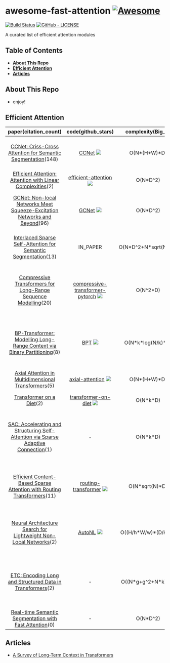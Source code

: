# awesome-fast-attention [![Awesome](https://cdn.rawgit.com/sindresorhus/awesome/d7305f38d29fed78fa85652e3a63e154dd8e8829/media/badge.svg)](https://github.com/sindresorhus/awesome)

[![Build Status](https://travis-ci.com/Separius/awesome-sentence-embedding.svg?branch=master)](https://travis-ci.com/Separius/awesome-fast-attention)
[![GitHub - LICENSE](https://img.shields.io/github/license/Separius/awesome-fast-attention.svg?style=flat)](./LICENSE)

A curated list of efficient attention modules

## Table of Contents

* **[About This Repo](#about-this-repo)**
* **[Efficient Attention](#efficient-attention)**
* **[Articles](#articles)**

## About This Repo

* enjoy!

## Efficient Attention

|paper(citation_count)|code(github_stars)|complexity(Big_O)|autoregressive?|custom_mask?|main_idea|
|:---:|:---:|:---:|:---:|:---:|:---:|
|[CCNet: Criss-Cross Attention for Semantic Segmentation](http://arxiv.org/abs/1811.11721v2 )(148)|[CCNet](https://github.com/speedinghzl/CCNet ) ![](https://img.shields.io/github/stars/speedinghzl/CCNet.svg?style=social )|O(N\*(H+W)\*D)|:x:|:x:|each pixel attends to its row and column simultaneously|
|[Efficient Attention: Attention with Linear Complexities](http://arxiv.org/abs/1812.01243v8 )(2)|[efficient-attention](https://github.com/cmsflash/efficient-attention ) ![](https://img.shields.io/github/stars/cmsflash/efficient-attention.svg?style=social )|O(N\*D^2)|:x:|:x:|softmax(q)(softmax(k)v)|
|[GCNet: Non-local Networks Meet Squeeze-Excitation Networks and Beyond](http://arxiv.org/abs/1904.11492v1 )(96)|[GCNet](https://github.com/xvjiarui/GCNet ) ![](https://img.shields.io/github/stars/xvjiarui/GCNet.svg?style=social )|O(N\*D^2)|:x:|:x:|squeeze and excitation with an attention pooling (instead of a GAP)|
|[Interlaced Sparse Self-Attention for Semantic Segmentation](http://arxiv.org/abs/1907.12273v2 )(13)|IN_PAPER|O(N\*D^2+N\*sqrt(N)\*D)|:heavy_check_mark:|:wavy_dash:|combination of a short length and then long range(dilated) attention|
|[Compressive Transformers for Long-Range Sequence Modelling](http://arxiv.org/abs/1911.05507v1 )(20)|[compressive-transformer-pytorch](https://github.com/lucidrains/compressive-transformer-pytorch ) ![](https://img.shields.io/github/stars/lucidrains/compressive-transformer-pytorch.svg?style=social )|O(N^2\*D)|:heavy_check_mark:|:wavy_dash:|compresses distant tokens instead of just stop_grad() ing them, more efficient version of transformerXL|
|[BP-Transformer: Modelling Long-Range Context via Binary Partitioning](http://arxiv.org/abs/1911.04070v1 )(8)|[BPT](https://github.com/yzh119/BPT ) ![](https://img.shields.io/github/stars/yzh119/BPT.svg?style=social )|O(N\*k\*log(N/k)\*D)|:heavy_check_mark:|:wavy_dash:|attends to distant tokens coarsely and attends to close tokens in a more fine-grained manner|
|[Axial Attention in Multidimensional Transformers](http://arxiv.org/abs/1912.12180v1 )(5)|[axial-attention](https://github.com/lucidrains/axial-attention ) ![](https://img.shields.io/github/stars/lucidrains/axial-attention.svg?style=social )|O(N\*(H+W)\*D)|:heavy_check_mark:|:x:|apply attention on each axis separately|
|[Transformer on a Diet](http://arxiv.org/abs/2002.06170v1 )(2)|[transformer-on-diet](https://github.com/cgraywang/transformer-on-diet ) ![](https://img.shields.io/github/stars/cgraywang/transformer-on-diet.svg?style=social )|O(N\*k\*D)|:heavy_check_mark:|:wavy_dash:|dilated transformer like wavenet|
|[SAC: Accelerating and Structuring Self-Attention via Sparse Adaptive Connection](http://arxiv.org/abs/2003.09833v2 )(1)|-|O(N\*k\*D)|:heavy_check_mark:|:heavy_check_mark:|learns the q, k connections == dynamically creates a sparse attention matrix|
|[Efficient Content-Based Sparse Attention with Routing Transformers](http://arxiv.org/abs/2003.05997v1 )(11)|[routing-transformer](https://github.com/lucidrains/routing-transformer ) ![](https://img.shields.io/github/stars/lucidrains/routing-transformer.svg?style=social )|O(N\*sqrt(N)\*D)|:x:|:x:|computes attention with same-cluster tokens (computed by online k-means)|
|[Neural Architecture Search for Lightweight Non-Local Networks](http://arxiv.org/abs/2004.01961v1 )(2)|[AutoNL](https://github.com/LiYingwei/AutoNL ) ![](https://img.shields.io/github/stars/LiYingwei/AutoNL.svg?style=social )|O((H/h\*W/w)\*(D/k)^2)|:x:|:x:|computes Q(KV) and also down samples q, k, v both in spatial and channel dimensions|
|[ETC: Encoding Long and Structured Data in Transformers](http://arxiv.org/abs/2004.08483v2 )(2)|-|O((N\*g+g^2+N\*k)\*D)|:heavy_check_mark:|:wavy_dash:|combines global attention (star transformer with multiple global tokens) with local attention|
|[Real-time Semantic Segmentation with Fast Attention](http://arxiv.org/abs/2007.03815v2 )(0)|-|O(N\*D^2)|:x:|:x:|l2_norm(q)*(l2_norm(k)*v)|

## Articles

* [A Survey of Long-Term Context in Transformers](https://www.pragmatic.ml/a-survey-of-methods-for-incorporating-long-term-context/)

